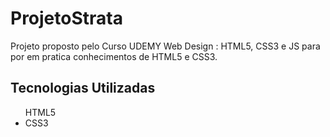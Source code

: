 # ProjetoStrata
Projeto proposto pelo Curso UDEMY Web Design : HTML5, CSS3 e JS para por em pratica conhecimentos de HTML5 e CSS3. 

<h2>Tecnologias Utilizadas</h2>

<ul>
<l1>HTML5</li>
<li>CSS3</li>
</ul>
